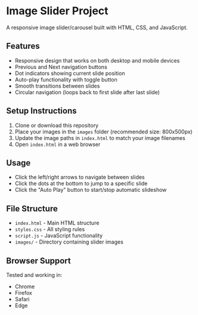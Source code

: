 # Image Slider Project

A responsive image slider/carousel built with HTML, CSS, and JavaScript.

## Features

- Responsive design that works on both desktop and mobile devices
- Previous and Next navigation buttons
- Dot indicators showing current slide position
- Auto-play functionality with toggle button
- Smooth transitions between slides
- Circular navigation (loops back to first slide after last slide)

## Setup Instructions

1. Clone or download this repository
2. Place your images in the `images` folder (recommended size: 800x500px)
3. Update the image paths in `index.html` to match your image filenames
4. Open `index.html` in a web browser

## Usage

- Click the left/right arrows to navigate between slides
- Click the dots at the bottom to jump to a specific slide
- Click the "Auto Play" button to start/stop automatic slideshow

## File Structure

- `index.html` - Main HTML structure
- `styles.css` - All styling rules
- `script.js` - JavaScript functionality
- `images/` - Directory containing slider images

## Browser Support

Tested and working in:
- Chrome
- Firefox
- Safari
- Edge
